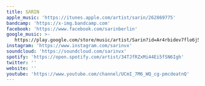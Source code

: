 ```yaml
---
title: SΛRIN
apple_music: 'https://itunes.apple.com/artist/sarin/262869775'
bandcamp: 'https://x-img.bandcamp.com'
facebook: 'https://www.facebook.com/sarinberlin'
google_music: >-
   https://play.google.com/store/music/artist/Sarin?id=Ar4rbidev7flo6j5fypasq7gl2q
instagram: 'https://www.instagram.com/sarinvx'
soundcloud: 'https://soundcloud.com/sarinvx'
spotify: 'https://open.spotify.com/artist/34TJfRZxMi44Ei5fSN6Igh'
twitter: ''
website: ''
youtube: 'https://www.youtube.com/channel/UCmI_7M6_WQ_cg-pmcdeatnQ'
---
```

